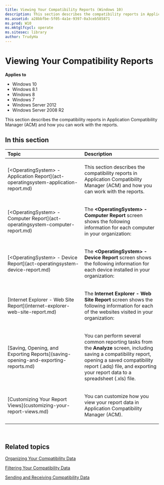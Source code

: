 ```yaml
---
title: Viewing Your Compatibility Reports (Windows 10)
description: This section describes the compatibility reports in Application Compatibility Manager (ACM) and how you can work with the reports.
ms.assetid: a28bbfbe-5f05-4a1e-9397-0a3ceb585871
ms.prod: W10
ms.mktglfcycl: operate
ms.sitesec: library
author: TrudyHa
---
```


# Viewing Your Compatibility Reports


**Applies to**

-   Windows 10
-   Windows 8.1
-   Windows 8
-   Windows 7
-   Windows Server 2012
-   Windows Server 2008 R2

This section describes the compatibility reports in Application Compatibility Manager (ACM) and how you can work with the reports.

## In this section


<table>
<colgroup>
<col width="50%" />
<col width="50%" />
</colgroup>
<thead>
<tr class="header">
<th align="left">Topic</th>
<th align="left">Description</th>
</tr>
</thead>
<tbody>
<tr class="odd">
<td align="left"><p>[&lt;OperatingSystem&gt; - Application Report](act-operatingsystem-application-report.md)</p></td>
<td align="left"><p>This section describes the compatibility reports in Application Compatibility Manager (ACM) and how you can work with the reports.</p></td>
</tr>
<tr class="even">
<td align="left"><p>[&lt;OperatingSystem&gt; - Computer Report](act-operatingsystem-computer-report.md)</p></td>
<td align="left"><p>The <strong>&lt;OperatingSystem&gt; - Computer Report</strong> screen shows the following information for each computer in your organization:</p></td>
</tr>
<tr class="odd">
<td align="left"><p>[&lt;OperatingSystem&gt; - Device Report](act-operatingsystem-device-report.md)</p></td>
<td align="left"><p>The <strong>&lt;OperatingSystem&gt; - Device Report</strong> screen shows the following information for each device installed in your organization:</p></td>
</tr>
<tr class="even">
<td align="left"><p>[Internet Explorer - Web Site Report](internet-explorer-web-site-report.md)</p></td>
<td align="left"><p>The <strong>Internet Explorer - Web Site Report</strong> screen shows the following information for each of the websites visited in your organization:</p></td>
</tr>
<tr class="odd">
<td align="left"><p>[Saving, Opening, and Exporting Reports](saving-opening-and-exporting-reports.md)</p></td>
<td align="left"><p>You can perform several common reporting tasks from the <strong>Analyze</strong> screen, including saving a compatibility report, opening a saved compatibility report (.adq) file, and exporting your report data to a spreadsheet (.xls) file.</p></td>
</tr>
<tr class="even">
<td align="left"><p>[Customizing Your Report Views](customizing-your-report-views.md)</p></td>
<td align="left"><p>You can customize how you view your report data in Application Compatibility Manager (ACM).</p></td>
</tr>
</tbody>
</table>

 

## Related topics


[Organizing Your Compatibility Data](organizing-your-compatibility-data.md)

[Filtering Your Compatibility Data](filtering-your-compatibility-data.md)

[Sending and Receiving Compatibility Data](sending-and-receiving-compatibility-data.md)

 

 





